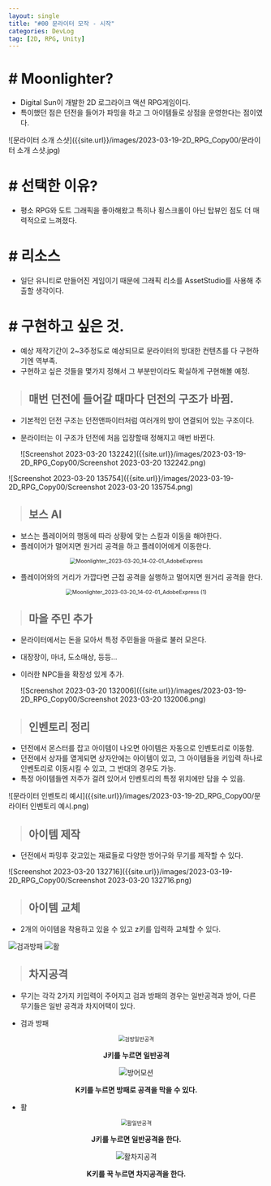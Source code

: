 ```yaml
---
layout: single
title: "#00 문라이터 모작 - 시작"
categories: DevLog
tag: [2D, RPG, Unity]
---
```




# # Moonlighter?

- Digital Sun이 개발한 2D 로그라이크 액션 RPG게임이다.
- 특이했던 점은 던전을 들어가 파밍을 하고 그 아이템들로 상점을 운영한다는 점이였다.

![문라이터 소개 스샷]({{site.url}}/images/2023-03-19-2D_RPG_Copy00/문라이터 소개 스샷.jpg)



# # 선택한 이유?

- 평소 RPG와 도트 그래픽을 좋아해왔고 특히나 횡스크롤이 아닌 탑뷰인 점도 더 매력적으로 느껴졌다.



# # 리소스

- 일단 유니티로 만들어진 게임이기 때문에 그래픽 리소를 AssetStudio를 사용해 추출할 생각이다.



# # 구현하고 싶은 것.

- 예상 제작기간이 2~3주정도로 예상되므로 문라이터의 방대한 컨텐츠를 다 구현하기엔 역부족.
- 구현하고 싶은 것들을 몇가지 정해서 그 부분만이라도 확실하게 구현해볼 예정.



> ## 매번 던전에 들어갈 때마다 던전의 구조가 바뀜.

- 기본적인 던전 구조는 던전앤파이터처럼 여러개의 방이 연결되어 있는 구조이다.

- 문라이터는 이 구조가 던전에 처음 입장할때 정해지고 매번 바뀐다.

  ![Screenshot 2023-03-20 132242]({{site.url}}/images/2023-03-19-2D_RPG_Copy00/Screenshot 2023-03-20 132242.png)



![Screenshot 2023-03-20 135754]({{site.url}}/images/2023-03-19-2D_RPG_Copy00/Screenshot 2023-03-20 135754.png)

> ## 보스 AI

- 보스는 플레이어의 행동에 따라 상황에 맞는 스킬과 이동을 해야한다.
- 플레이어가 멀어지면 원거리 공격을 하고 플레이어에게 이동한다.

<p align="center"><img src="{{site.url}}/images/2023-03-19-2D_RPG_Copy00/Moonlighter_2023-03-20_14-02-01_AdobeExpress.gif" alt="Moonlighter_2023-03-20_14-02-01_AdobeExpress" style="zoom:75%;" /></p>

- 플레이어와의 거리가 가깝다면 근접 공격을 실행하고 멀어지면 원거리 공격을 한다.

<p align="center"><img src="{{site.url}}/images/2023-03-19-2D_RPG_Copy00/Moonlighter_2023-03-20_14-02-01_AdobeExpress (1).gif" alt="Moonlighter_2023-03-20_14-02-01_AdobeExpress (1)" style="zoom:75%;" /></p>







> ##  마을 주민 추가

- 문라이터에서는 돈을 모아서 특정 주민들을 마을로 불러 모은다.

- 대장장이, 마녀, 도소매상, 등등...

- 이러한 NPC들을 확장성 있게 추가.

  ![Screenshot 2023-03-20 132006]({{site.url}}/images/2023-03-19-2D_RPG_Copy00/Screenshot 2023-03-20 132006.png)

> ##  인벤토리 정리

- 던전에서 몬스터를 잡고 아이템이 나오면 아이템은 자동으로 인벤토리로 이동함.
- 던전에서 상자를 열게되면 상자안에는 아이템이 있고, 그 아이템들을 키입력 하나로 인벤토리로 이동시킬 수 있고,
  그 반대의 경우도 가능.
- 특정 아이템들엔 저주가 걸려 있어서 인벤토리의 특정 위치에만 담을 수 있음.

![문라이터 인벤토리 예시]({{site.url}}/images/2023-03-19-2D_RPG_Copy00/문라이터 인벤토리 예시.png)



> ## 아이템 제작

- 던전에서 파밍후 갖고있는 재료들로 다양한 방어구와 무기를 제작할 수 있다.

![Screenshot 2023-03-20 132716]({{site.url}}/images/2023-03-19-2D_RPG_Copy00/Screenshot 2023-03-20 132716.png)



> ## 아이템 교체

- 2개의 아이템을 착용하고 있을 수 있고 z키를 입력하 교체할 수 있다.

![검과방패]({{site.url}}/images/2023-03-19-2D_RPG_Copy00/검과방패.png) ![활]({{site.url}}/images/2023-03-19-2D_RPG_Copy00/활.png)



> ## 차지공격

- 무기는 각각 2가지 키입력이 주어지고 검과 방패의 경우는 일반공격과 방어, 다른 무기들은 일반 공격과 차지어택이 있다.

  

- 검과 방패

<p align="center"><img align="center" src="{{site.url}}/images/2023-03-19-2D_RPG_Copy00/검방일반공격-1679291111738-33.gif" alt="검방일반공격" style="zoom:75%;" /></p>

<center><b>J키를 누르면 일반공격</b></center>



<p align="center"><img align="center" src="{{site.url}}/images/2023-03-19-2D_RPG_Copy00/방어모션-1679291185396-35.gif" alt="방어모션" /></p>



<center><b>K키를 누르면 방패로 공격을 막을 수 있다.</b></center>



- 활

<p align="center"><img align="center" src="{{site.url}}/images/2023-03-19-2D_RPG_Copy00/활일반공격-1679291237470-37.gif" alt="활일반공격" style="zoom:75%;" /></p>

<center><b>J키를 누르면 일반공격을 한다.</b></center>



<p align="center"><img align="center" src="{{site.url}}/images/2023-03-19-2D_RPG_Copy00/활차지공격-1679291284070-39.gif" alt="활차지공격" /></p>

<center><b>K키를 꾹 누르면 차지공격을 한다.</b></center>

